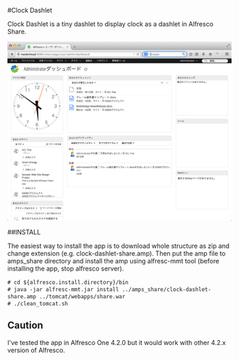 #Clock Dashlet

Clock Dashlet is a tiny dashlet to display clock as a dashlet in Alfresco Share.


![alt clock-dashlet-image](https://github.com/bandetech/clock-dashlet/blob/master/screenshot/clock-dashlet.png)


##INSTALL

The easiest way to install the app is to download whole structure as zip and change extension (e.g. clock-dashlet-share.amp).
Then put the amp file to amps_share directory and install the amp using alfresc-mmt tool (before installing the app, stop 
alfresco server).


```
# cd ${alfresco.install.directory}/bin
# java -jar alfresc-mmt.jar install ../amps_share/clock-dashlet-share.amp ../tomcat/webapps/share.war
# ./clean_tomcat.sh
```

## Caution
I've tested the app in Alfresco One 4.2.0 but it would work with other 4.2.x version of Alfresco.

